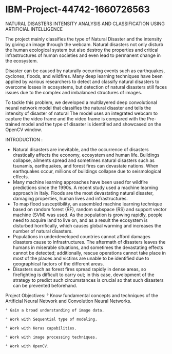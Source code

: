 # IBM-Project-44742-1660726563


NATURAL DISASTERS INTENSITY ANALYSIS AND CLASSIFICATION USING ARTIFICIAL INTELLIGENCE 

The project mainly classifies the type of Natural Disaster and the intensity by giving an image through the webcam. Natural disasters not only disturb the human ecological system but also destroy the properties and critical infrastructures of human societies and even lead to permanent change in the ecosystem.

Disaster can be caused by naturally occurring events such as earthquakes, cyclones, floods, and wildfires. Many deep learning techniques have been applied by various researchers to detect and classify natural disasters to overcome losses in ecosystems, but detection of natural disasters still faces issues due to the complex and imbalanced structures of images.

To tackle this problem, we developed a multilayered deep convolutional neural network model that classifies the natural disaster and tells the intensity of disaster of natural The model uses an integrated webcam to capture the video frame and the video frame is compared with the Pre-trained model and the type of disaster is identified and showcased on the OpenCV window.


INTRODUCTION :
* Natural disasters are inevitable, and the occurrence of disasters drastically affects the economy, ecosystem and human life. Buildings collapse, ailments spread and sometimes natural disasters such as tsunamis, earthquakes, and forest fires can devastate nations. When earthquakes occur, millions of buildings collapse due to seismological effects.
* Many machine learning approaches have been used for wildfire predictions since the 1990s. A recent study used a machine learning approach in Italy. Floods are the most devastating natural disaster, damaging properties, human lives and infrastructures.
* To map flood susceptibility, an assembled machine learning technique based on random forest (RF), random subspace (RS) and support vector machine (SVM) was used. As the population is growing rapidly, people need to acquire land to live on, and as a result the ecosystem is disturbed horrifically, which causes global warming and increases the number of natural disasters.
* Populations in underdeveloped countries cannot afford damages disasters cause to infrastructures. The aftermath of disasters leaves the humans in miserable situations, and sometimes the devastating effects cannot be detected; additionally, rescue operations cannot take place in most of the places and victims are unable to be identified due to geographical factors of the different areas.
* Disasters such as forest fires spread rapidly in dense areas, so firefighting is difficult to carry out; in this case, development of the strategy to predict such circumstances is crucial so that such disasters can be prevented beforehand.

 Project Objectives:
    ° Know fundamental concepts and techniques of the Artificial Neural Network and Convolution Neural Networks. 
   
    ° Gain a broad understanding of image data.
    
    ° Work with Sequential type of modeling.
    
    ° Work with Keras capabilities.
    
    ° Work with image processing techniques.
    
    ° Work with OpenCV.
